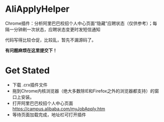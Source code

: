 # AliApplyHelper
Chrome插件：分析阿里巴巴校招个人中心页面“隐藏”应聘状态（仅供参考）；每隔一分钟刷一次状态，应聘状态变更时发短信通知

代码写得比较仓促，比较乱，暂先不漏源码了。

**有问题麻烦在这里提交下！**

# Get Stated
- 下载 .crx插件文件
- 拖到Chrome内核浏览器（绝大多数除IE和Firefox之外的浏览器都支持）的窗口上安装。
- 打开阿里巴巴校招个人中心页面 https://campus.alibaba.com/myJobApply.htm
- 等待页面加载完成，地址栏可打开插件
